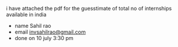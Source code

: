 i have attached the pdf for the guesstimate of total no of internships available in india 
- name Sahil rao 
- email invsahilrao@gmail.com 
- done on 10 july 3:30 pm 
